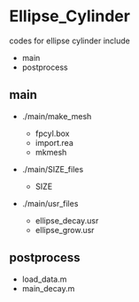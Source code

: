 # Ellipse_Cylinder

codes for ellipse cylinder
include 
* main 
* postprocess


## main
* ./main/make_mesh
  * fpcyl.box
  * import.rea
  * mkmesh

* ./main/SIZE_files
  * SIZE

* ./main/usr_files
  * ellipse_decay.usr
  * ellipse_grow.usr

## postprocess
* load_data.m
* main_decay.m
